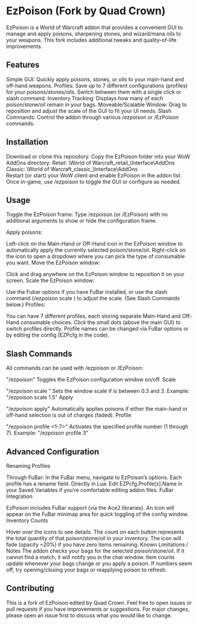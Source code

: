# EzPoison (Fork by Quad Crown)
EzPoison is a World of Warcraft addon that provides a convenient GUI to manage and apply poisons, sharpening stones, and wizard/mana oils to your weapons. This fork includes additional tweaks and quality-of-life improvements.

## Features
Simple GUI: Quickly apply poisons, stones, or oils to your main-hand and off-hand weapons.
Profiles: Save up to 7 different configurations (profiles) for your poisons/stones/oils. Switch between them with a single click or slash command.
Inventory Tracking: Displays how many of each poison/stone/oil remain in your bags.
Moveable/Scalable Window: Drag to reposition and adjust the scale of the GUI to fit your UI needs.
Slash Commands: Control the addon through various /ezpoison or /EzPoison commands.

## Installation
Download or clone this repository.
Copy the EzPoison folder into your WoW AddOns directory:
Retail: \World of Warcraft\_retail_\Interface\AddOns\
Classic: \World of Warcraft\_classic_\Interface\AddOns\
Restart (or start) your WoW client and enable EzPoison in the addon list.
Once in-game, use /ezpoison to toggle the GUI or configure as needed.

## Usage
Toggle the EzPoison frame:
Type /ezpoison (or /EzPoison) with no additional arguments to show or hide the configuration frame.

Apply poisons:

Left-click on the Main-Hand or Off-Hand icon in the EzPoison window to automatically apply the currently selected poison/stone/oil.
Right-click on the icon to open a dropdown where you can pick the type of consumable you want.
Move the EzPoison window:

Click and drag anywhere on the EzPoison window to reposition it on your screen.
Scale the EzPoison window:

Use the Fubar options if you have FuBar installed, or use the slash command (/ezpoison scale <value>) to adjust the scale. (See Slash Commands below.)
Profiles:

You can have 7 different profiles, each storing separate Main-Hand and Off-Hand consumable choices.
Click the small dots (above the main GUI) to switch profiles directly.
Profile names can be changed via FuBar options or by editing the config (EZPcfg in the code).

## Slash Commands
All commands can be used with /ezpoison or /EzPoison:

"/ezpoison"
Toggles the EzPoison configuration window on/off.
Scale

"/ezpoison scale <number>"
Sets the window scale if <number> is between 0.3 and 3.
Example: "/ezpoison scale 1.5"
Apply

"/ezpoison apply"
Automatically applies poisons if either the main-hand or off-hand selection is out of charges (faded).
Profile

"/ezpoison profile <1-7>"
Activates the specified profile number (1 through 7).
Example: "/ezpoison profile 3"

## Advanced Configuration
Renaming Profiles

Through FuBar: In the FuBar menu, navigate to EzPoison’s options. Each profile has a rename field.
Directly in Lua: Edit EZPcfg.Profile[x].Name in your Saved Variables if you’re comfortable editing addon files.
FuBar Integration

EzPoison includes FuBar support (via the Ace2 libraries). An icon will appear on the FuBar minimap area for quick toggling of the config window.
Inventory Counts

Hover over the icons to see details. The count on each button represents the total quantity of that poison/stone/oil in your inventory.
The icon will fade (opacity ~20%) if you have zero items remaining.
Known Limitations / Notes
The addon checks your bags for the selected poison/stone/oil. If it cannot find a match, it will notify you in the chat window.
Item counts update whenever your bags change or you apply a poison. If numbers seem off, try opening/closing your bags or reapplying poison to refresh.

## Contributing
This is a fork of EzPoison edited by Quad Crown. Feel free to open issues or pull requests if you have improvements or suggestions. For major changes, please open an issue first to discuss what you would like to change.

